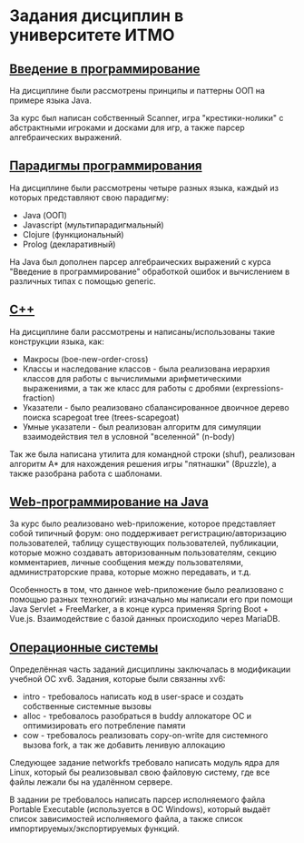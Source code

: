 # Задания дисциплин в университете ИТМО

## [Введение в программирование](https://github.com/pokemanbr/university/tree/master/prog-intro)

На дисциплине были рассмотрены принципы и паттерны ООП на примере языка Java.

За курс был написан собственный Scanner, игра "крестики-нолики" с абстрактными игроками и досками для игр, а также парсер алгебраических выражений.

## [Парадигмы программирования](https://github.com/pokemanbr/university/tree/master/paradigms)

На дисциплине были рассмотрены четыре разных языка, каждый из которых представляют свою парадигму:
* Java (ООП)
* Javascript (мультипарадигмальный)
* Clojure (функциональный)
* Prolog (декларативный)

На Java был дополнен парсер алгебраических выражений с курса "Введение в программирование" обработкой ошибок и вычислением в различных типах с помощью generic. 

## [C++](https://github.com/pokemanbr/university/tree/master/cpp)

На дисциплине бали рассмотрены и написаны/использованы такие конструкции языка, как:
* Макросы (boe-new-order-cross)
* Классы и наследование классов - была реализована иерархия классов для работы с вычислимыми арифметическими выражениями, а так же класс для работы с дробями (expressions-fraction)
* Указатели - было реализовано сбалансированное двоичное дерево поиска scapegoat tree (trees-scapegoat)
* Умные указатели - был реализован алгоритм для симуляции взаимодействия тел в условной "вселенной" (n-body)

Так же была написана утилита для командной строки (shuf), реализован алгоритм A* для нахождения решения игры "пятнашки" (8puzzle), а также разобрана работа с шаблонами.

## [Web-программирование на Java](https://github.com/pokemanbr/university/tree/master/web)

За курс было реализовано web-приложение, которое представляет собой типичный форум: оно поддерживает регистрацию/авторизацию пользователей, таблицу существующих пользователей, публикации, которые можно создавать авторизованным пользователям, секцию комментариев, личные сообщения между пользователями, администраторские права, которые можно передавать, и т.д.

Особенность в том, что данное web-приложение было реализовано с помощью разных технологий: изначально мы написали его при помощи Java Servlet + FreeMarker, а в конце курса применяя Spring Boot + Vue.js. Взаимодействие с базой данных происходило через MariaDB.

## [Операционные системы](https://github.com/pokemanbr/university/tree/master/os)

Определённая часть заданий дисциплины заключалась в модификации учебной ОС xv6. Задания, которые были связанны xv6:
* intro - требовалось написать код в user-space и создать собственные системные вызовы
* alloc - требовалось разобраться в buddy аллокаторе ОС и оптимизировать его потребление памяти
* cow - требовалось реализовать copy-on-write для системного вызова fork, а так же добавить ленивую аллокацию

Следующее задание networkfs требовало написать модуль ядра для Linux, который бы реализовывал свою файловую систему, где все файлы лежали бы на удалённом сервере.

В задании pe требовалось написать парсер исполняемого файла Portable Executable (используется в ОС Windows), который выдаёт список зависимостей исполняемого файла, а также список импортируемых/экспортируемых функций.

